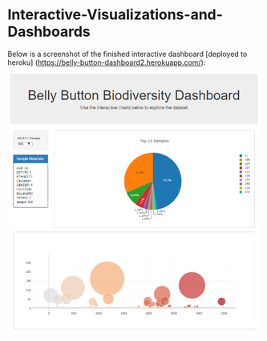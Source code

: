 # Interactive-Visualizations-and-Dashboards

Below is a screenshot of the finished interactive dashboard [deployed to heroku] (https://belly-button-dashboard2.herokuapp.com/):

  ![Dashboard Screenshot](dashboard.png)
